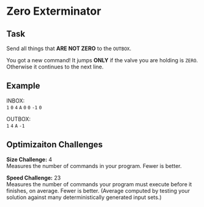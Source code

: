 
# Zero Exterminator

## Task

Send all things that **ARE NOT ZERO** to the `OUTBOX`.

You got a new command! It jumps **ONLY** if the valve you are holding is `ZERO`. Otherwise it continues to the next line.

## Example

INBOX:  
`1` `0` `4` `A` `0` `0` `-1` `0`

OUTBOX:  
`1` `4` `A` `-1`

## Optimizaiton Challenges

**Size Challenge:** 4  
Measures the number of commands in your program. Fewer is better.

**Speed Challenge:** 23  
Measures the number of commands your program must execute before it finishes, on average. Fewer is better. (Average computed by testing your solution against many deterministically generated input sets.)
